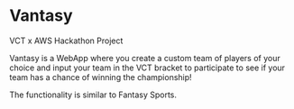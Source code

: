# Vantasy

VCT x AWS Hackathon Project

Vantasy is a WebApp where you create a custom team of players of your choice and input your team in the VCT bracket to participate to see if your team has a chance of winning the championship!

The functionality is similar to Fantasy Sports. 

